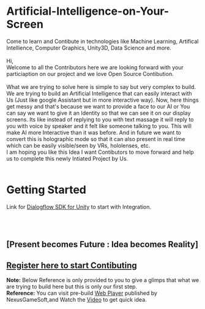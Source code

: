 # Artificial-Intelligence-on-Your-Screen
Come to learn and Contibute in technologies like Machine Learning, Artifical Intellience, Computer Graphics, Unity3D, Data Science and more. <br><br>
Hi,<br> 
Welcome to all the Contributors here we are looking forward with your particiaption on our project and we love Open Source Contibution.<br><br>
What we are trying to solve here is simple to say but very complex to build. We are trying to build an Artificial Intelligence that can easily interact with Us (Just like google Assistant but in more interactive way). Now, here things get messy and that's because we want to provide a face to our AI or You can say we want to give it an Identity so that we can see it on our display screens. Its like instead of replying to you with text massage it will reply to you with voice by speaker and it felt like someone talking to you. This will make AI more Interactive than it was before. And in future we want to convert this is holographic mode so that it can also present in real time which can be easily visible/seen by VRs, hololenses, etc.
<br>
I am hoping you like this Idea I want Contibutors to move forward and help us to complete this newly Intiated Project by Us.<br><br>
# Getting Started
Link for [Dialogflow SDK for Unity](https://github.com/dialogflow/dialogflow-unity-client#apiai-unity-plugin) to start with Integration.

<br><br>

## [Present becomes Future : Idea becomes Reality]

## [Register here to start Contibuting](https://goo.gl/forms/lRBRyEURhmuTMQA13) 

**Note:** Below Reference is only provided to you to give a glimps that what we are trying to build here but this is only our first step.<br> 
**Reference:** You can visit pre-build [Web Player](http://www.chatbotunityasset.com/webplayer/) published by NexusGameSoft,and Watch the [Video](https://www.youtube.com/watch?v=JeF8S56tYfk) to get quick idea.

